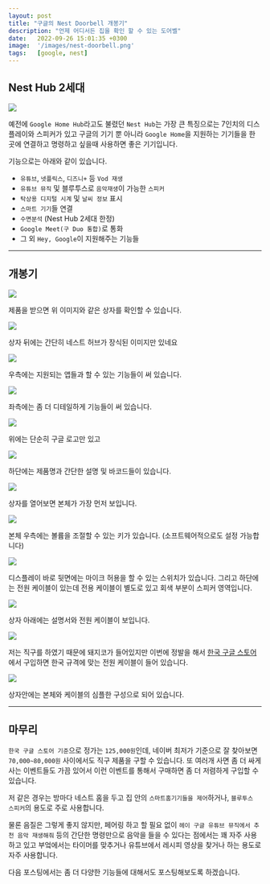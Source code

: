 ```yaml
---
layout: post
title: "구글의 Nest Doorbell 개봉기"
description: "언제 어디서든 집을 확인 할 수 있는 도어벨"
date:   2022-09-26 15:01:35 +0300
image:  '/images/nest-doorbell.png'
tags:   [google, nest]
---
```



## Nest Hub 2세대

![](https://lh3.googleusercontent.com/X22OoADh0dpO4mjTUF9A7JPUOtIM7v5U0rZX0PeMIoTD-6wcQzA9gmXzWw847tj1BhyVa12xL4eqIb87yX_mA7d9DXo9gP9wFgo=rw-e365-w2880)

예전에 `Google Home Hub`라고도 불렸던 `Nest Hub`는 가장 큰 특징으로는 7인치의 디스플레이와 스피커가 있고
구글의 기기 뿐 아니라 `Google Home`을 지원하는 기기들을 한곳에 연결하고 명령하고 싶을때 사용하면 좋은 기기입니다.

기능으로는 아래와 같이 있습니다.

- `유튜브`, `넷플릭스`, `디즈니+` 등 `Vod 재생`
- `유튜브 뮤직` 및 블루투스로 `음악재생`이 가능한 `스피커`
- `탁상용 디지털 시계` 및 `날씨 정보` 표시
- `스마트 기기`들 연결
- `수면분석` (Nest Hub 2세대 한정)
- `Google Meet(구 Duo 통합)`로 통화
- 그 외 `Hey, Google`이 지원해주는 기능들 

---

## 개봉기

![](https://miro.medium.com/max/4800/1*dYaQ42p3CEyGTDuPp66Otg.jpeg)

제품을 받으면 위 이미지와 같은 상자를 확인할 수 있습니다.

![](https://miro.medium.com/max/4800/1*y6mw9pS-P2RSPrt_KHS_Xg.jpeg)

상자 뒤에는 간단히 네스트 허브가 장식된 이미지만 있네요

![](https://miro.medium.com/max/4800/1*9ERubMJ-buPxXCQgNt2K0Q.jpeg)

우측에는 지원되는 앱들과 할 수 있는 기능들이 써 있습니다.

![](https://miro.medium.com/max/4800/1*NCby9E2EnsX_acYHMKZEKw.jpeg)

좌측에는 좀 더 디테일하게 기능들이 써 있습니다.

![](https://miro.medium.com/max/4800/1*xi2kmwldtYCoY5C4VXt21w.jpeg)

위에는 단순히 구글 로고만 있고

![](https://miro.medium.com/max/4800/1*P8Yty4ScE1lReypCZlQHaQ.jpeg)

하단에는 제품명과 간단한 설명 및 바코드들이 있습니다.

![](https://miro.medium.com/max/4800/1*BWOE4xSVDZw1aYVGco50cQ.png)

상자를 열어보면 본체가 가장 먼저 보입니다.

![](https://miro.medium.com/max/4800/1*S8e7ukSWqcq-vnNo2vI6lQ.png)

본체 우측에는 볼륨을 조절할 수 있는 키가 있습니다. (소프트웨어적으로도 설정 가능합니다)

![](https://miro.medium.com/max/4800/1*TsqRsmPeZkmIEQxftQOihA.png)

디스플레이 바로 뒷면에는 마이크 허용을 할 수 있는 스위치가 있습니다. 그리고 하단에는 전원 케이블이 있는데
전용 케이블이 별도로 있고 회색 부분이 스피커 영역입니다.

![](https://miro.medium.com/max/4800/1*S-qiJvcv2vbdWXvGcH7_rg.png)

상자 아래에는 설명서와 전원 케이블이 보입니다.

![](https://miro.medium.com/max/4800/1*2bml7AL_w-b3JcFJMJHrKA.png)

저는 직구를 하였기 때문에 돼지코가 들어있지만 이번에 정발을 해서 [한국 구글 스토어](https://store.google.com)에서
구입하면 한국 규격에 맞는 전원 케이블이 들어 있습니다.

![](https://miro.medium.com/max/4800/1*T0Zwwa0dLbudAxriNElldw.png)

상자안에는 본체와 케이블의 심플한 구성으로 되어 있습니다.

---

## 마무리

`한국 구글 스토어 기준`으로 정가는 `125,000원`인데, 네이버 최저가 기준으로 잘 찾아보면 `70,000~80,000원`
사이에서도 직구 제품을 구할 수 있습니다. 또 여러개 사면 좀 더 싸게 사는 이벤트들도 가끔 있어서 이런 이벤트를
통해서 구매하면 좀 더 저렴하게 구입할 수 있습니다.

저 같은 경우는 방마다 네스트 홈을 두고 집 안의 `스마트홈기기들을 제어`하거나, `블루투스 스피커`의 용도로 주로 사용합니다.

물론 음질은 그렇게 좋지 않지만, 페어링 하고 할 필요 없이 `헤이 구글 유튜브 뮤직에서 추천 음악 재생해줘` 등의 간단한 명령만으로
음악을 들을 수 있다는 점에서는 꽤 자주 사용하고 있고 부엌에서는 타이머를 맞추거나 유튜브에서 레시피 영상을 찾거나 하는 용도로 
자주 사용합니다.

다음 포스팅에서는 좀 더 다양한 기능들에 대해서도 포스팅해보도록 하겠습니다.


